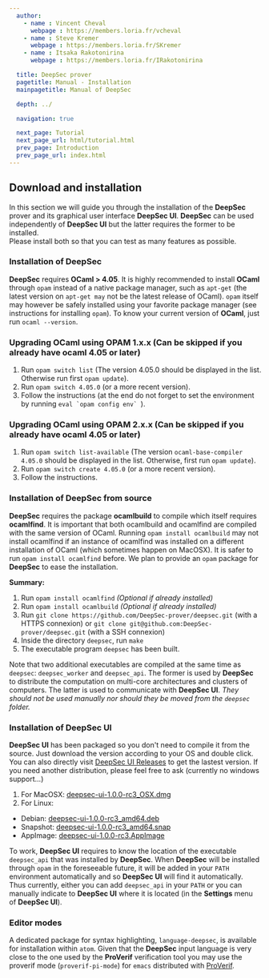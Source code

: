```yaml
---
  author:
    - name : Vincent Cheval
      webpage : https://members.loria.fr/vcheval
    - name : Steve Kremer
      webpage : https://members.loria.fr/SKremer
    - name : Itsaka Rakotonirina
      webpage : https://members.loria.fr/IRakotonirina

  title: DeepSec prover
  pagetitle: Manual - Installation
  mainpagetitle: Manual of DeepSec

  depth: ../

  navigation: true

  next_page: Tutorial
  next_page_url: html/tutorial.html
  prev_page: Introduction
  prev_page_url: index.html
---
```


## Download and installation

In this section we will guide you through the installation of the **DeepSec** prover and its graphical user interface **DeepSec UI**.
**DeepSec** can be used independently of **DeepSec UI** but the latter requires the former to be installed.  
Please install both so that you can test as many features as possible.


### Installation of DeepSec

**DeepSec** requires **OCaml > 4.05**.
It is highly recommended to install **OCaml** through `opam` instead of a native package manager, such as `apt-get` (the latest version on `apt-get may` not be the latest release of OCaml).
`opam` itself may however be safely installed using your favorite package manager (see instructions for installing `opam`).
To know your current version of **OCaml**, just run `ocaml --version`.

### Upgrading OCaml using OPAM 1.x.x (Can be skipped if you already have ocaml 4.05 or later)

  1. Run `opam switch list` (The version 4.05.0 should be displayed in the list. Otherwise run first `opam update`).
  2. Run `opam switch 4.05.0` (or a more recent version).
  3. Follow the instructions (at the end do not forget to set the environment by running ``eval `opam config env` ``).

### Upgrading OCaml using OPAM 2.x.x (Can be skipped if you already have ocaml 4.05 or later)

  1. Run `opam switch list-available` (The version `ocaml-base-compiler 4.05.0` should be displayed in the list. Otherwise, first run `opam update`).
  2. Run `opam switch create 4.05.0` (or a more recent version).
  3. Follow the instructions.

### Installation of DeepSec from source

**DeepSec** requires the package **ocamlbuild** to compile which itself requires **ocamlfind**. It is important that both ocamlbuild and ocamlfind are compiled with the same version of OCaml.
Running `opam install ocamlbuild` may not install ocamlfind if an instance of ocamlfind was installed on a different installation of OCaml (which sometimes happen on MacOSX).
It is safer to run `opam install ocamlfind` before.
We plan to provide an `opam` package for **DeepSec** to ease the installation.

**Summary:**

  1. Run `opam install ocamlfind` *(Optional if already installed)*
  2. Run `opam install ocamlbuild` *(Optional if already installed)*
  3. Run `git clone https://github.com/DeepSec-prover/deepsec.git` (with a HTTPS connexion) or `git clone git@github.com:DeepSec-prover/deepsec.git` (with a SSH connexion)
  4. Inside the directory `deepsec`, run `make`
  5. The executable program `deepsec` has been built.

Note that two additional executables are compiled at the same time as `deepsec`: `deepsec_worker` and `deepsec_api`.
The former is used by **DeepSec** to distribute the computation on multi-core architectures and clusters of computers.
The latter is used to communicate with **DeepSec UI**.
*They should not be used manually nor should they be moved from the `deepsec` folder.*

### Installation of DeepSec UI

**DeepSec UI** has been packaged so you don't need to compile it from the source. Just download the version according to your OS and double click. You can also directly visit [DeepSec UI Releases](https://github.com/DeepSec-prover/deepsec_ui/releases) to get the lastest version. If you need another distribution, please feel free to ask (currently no windows support...)

1. For MacOSX: [deepsec-ui-1.0.0-rc3_OSX.dmg](https://github.com/DeepSec-prover/deepsec_ui/releases/download/v1.0.0-rc3/deepsec-ui-1.0.0-rc3_OSX.dmg)
2. For Linux:
  - Debian: [deepsec-ui-1.0.0-rc3_amd64.deb](https://github.com/DeepSec-prover/deepsec_ui/releases/download/v1.0.0-rc3/deepsec-ui-1.0.0-rc3_amd64.deb)
  - Snapshot: [deepsec-ui-1.0.0-rc3_amd64.snap](https://github.com/DeepSec-prover/deepsec_ui/releases/download/v1.0.0-rc3/deepsec-ui-1.0.0-rc3_amd64.snap)
  - AppImage: [deepsec-ui-1.0.0-rc3.AppImage](https://github.com/DeepSec-prover/deepsec_ui/releases/download/v1.0.0-rc3/deepsec-ui-1.0.0-rc3.AppImage)

To work, **DeepSec UI** requires to know the location of the executable `deepsec_api` that was installed by **DeepSec**. When **DeepSec** will be installed through `opam` in the foreseeable future, it will be added in your `PATH` environment automatically and so **DeepSec UI** will find it automatically. Thus currently, either you can add `deepsec_api` in your `PATH` or you can manually indicate to **DeepSec UI** where it is located (in the **Settings** menu of **DeepSec UI**).


### Editor modes

A dedicated package for syntax highlighting, `language-deepsec`, is available for installation within `atom`. Given that the **DeepSec** input language is very close to the one used by the **ProVerif** verification tool you may use the proverif mode (`proverif-pi-mode`) for `emacs` distributed with [ProVerif](https://proverif.inria.fr).  


<!-- Written by Steve -->
